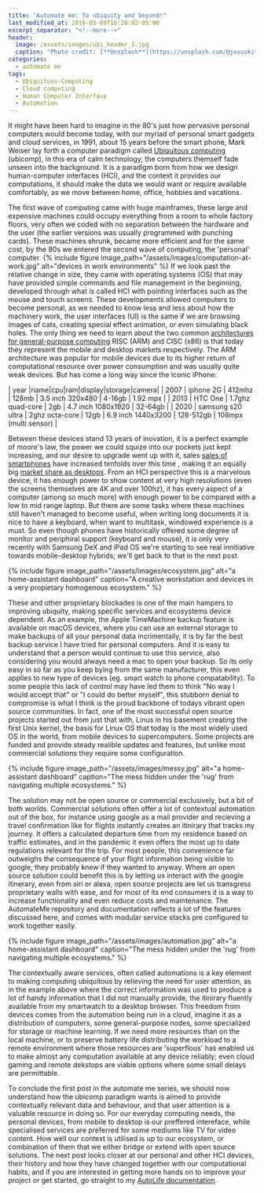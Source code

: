 ```yaml
---
title: "Automate me: To ubiquity and beyond!"
last_modified_at: 2016-03-09T16:20:02-05:00
excerpt_separator: "<!--more-->"
header:
  image: /assets/images/ubi_header_1.jpg
  caption: "Photo credit: [**Unsplash**](https://unsplash.com/@jesuskiteque)"
categories:
  - automate me
tags:
  - Ubiquitous-Computing
  - Cloud computing
  - Human Computer Interface
  - Automation
---
```

It might have been hard to imagine in the 80's just how pervasive personal computers would become today, with our myriad of personal smart gadgets and cloud services, in 1991, about 15 years before the smart phone, Mark Weiser lay forth a computer paradigm called [Ubiquitous computing](https://www.lri.fr/~mbl/Stanford/CS477/papers/Weiser-SciAm.pdf) (ubicomp), in this era of calm technology, the computers themself fade unseen into the background. It is a paradigm born from how we design human-computer interfaces (HCI), and the context it provides our computations, it should make the data we would want or require available comfortably, as we move between home, office, hobbies and vacations. 

<!--more-->

The first wave of computing came with huge mainframes, these large and expensive machines could occupy everything from a room to whole factory floors, very often we coded with no separation between the hardware and the user (the earlier versions was usually programmed with punching cards). These machines shrunk, became more efficient and for the same cost, by the 80s we entered the second wave of computing, the 'personal' computer. 
{% include figure image_path="/assets/images/computation-at-work.jpg" alt="devices in work environments" %}
If we look past the relative change in size, they came with operating systems (OS) that may have provided simple commands and file management in the beginning, developed through what is called HCI with pointing interfaces such as the mouse and touch screens. These developments allowed computers to become personal, as we needed to know less and less about how the machinery work, the user interfaces (UI) is the same if we are browsing images of cats, creating special effect animation, or even simulating black holes. The only thing we need to learn about the two common [architectures for general-purpose computing](https://cs.stanford.edu/people/eroberts/courses/soco/projects/risc/risccisc/) RISC (ARM) and CISC (x86) is that today they represent the mobile and desktop markets respectively. The ARM architecture was popular for mobile devices due to its higher return of computational resource over power consumption and was usually quite weak devices. But has come a long way since the iconic iPhone:

| year |name|cpu|ram|display|storage|camera|
| 2007 | iphone 2G | 412mhz | 128mb | 3.5 inch 320x480 | 4-16gb | 1.92 mpx |
| 2013 | HTC One | 1.7ghz quad-core | 2gb | 4.7 inch 1080x1920 | 32-64gb |
| 2020 | samsung  s20 ultra | 2ghz octa-core | 12gb | 6.9 inch 1440x3200 | 128-512gb | 108mpx (multi sensor) |

Between these devices stand 13 years of inovation, it is a perfect example of moore's law, the power we could squize into our pockets just kept increasing, and our desire to upgrade went up with it, sales [sales of smartphones](https://www.statista.com/statistics/263437/global-smartphone-sales-to-end-users-since-2007/) have increased tenfolds over this time , making it an equally big [market share as desktops](https://gs.statcounter.com/platform-market-share/desktop-mobile-tablet/worldwide/#monthly-200901-202010).
From an HCI perspective this is a marvelous device, it has enough power to show content at very high resolutions (even the screens themselves are 4K and over 100hz), it has every aspect of a computer (among so much more) with enough power to be compared with a low to mid range laptop. But there are some tasks where these machines still haven't managed to become useful, when writing long documents it is nice to have a keyboard, when want to multitask, windowed experience is a must. So even though phones have historically offered some degree of monitor and periphiral support (keyboard and mouse), it is only very recently with Samsung DeX and iPad OS we're starting to see real innitiative towards mobile-desktop hybrids; we'll get back to that in the next post.


{% include figure image_path="/assets/images/ecosystem.jpg" alt="a home-assistant dashboard" caption="A creative workstation and devices in a very propietary homogenous ecosystem." %}

These and other proprietary blockades is one of the main hampers to improving ubiquity, making specific services and ecosystems device dependent. As an example, the Apple TimeMachine backup feature is available on macOS devices, where you can use an external storage to make backups of all your personal data incrimentally, it is by far the best backup service I have tried for personal computers. And it is easy to understand that a person would continue to use this service, also considering you would always need a mac to open your backup.
So its only easy in so far as you keep bying from the same manufacturer, this even applies to new type of devices (eg. smart watch to phone compatability).
To some people this lack of control may have led them to think "No way I would accept that" or "I could do better myself", this stubborn denial to compromise is what I think is the proud backbone of todays vibrant open source communities. In fact, one of the most successful open source projects started out from just that with, Linus in his basement creating the first Unix kernel, the basis for Linux OS that today is the most widely used OS in the world, from mobile devices to supercomputers. Some projects are funded and provide steady realible updates and features, but unlike most commercial solutions they require some configuration.

{% include figure image_path="/assets/images/messy.jpg" alt="a home-assistant dashboard" caption="The mess hidden under the 'rug' from navigating multiple ecosystems." %}

The solution may not be open source or commercial exclusively, but a bit of both worlds. 
Commercial solutions often offer a lot of contextual automation out of the box, for instance using google as a mail provider and recieving a travel confirmation like for flights instantly creates an itinirary that tracks my journey. It offers a calculated departure time from my residence based on traffic estimates, and in the pandemic it even offers the most up to date regulations relevant for the trip. For most people, this convenience far outweighs the consequence of your flight information being visible to google; they probably knew if they wanted to anyway. Where an open source solution could benefit this is by letting us interact with the google itinerary, even from siri or alexa, open source projects are let us transgress proprietary walls with ease, and for most of its end consumers it is a way to increase functionality and even reduce costs and maintenance.
The AutomateMe repository and documentation reflects a lot of the features discussed here, and comes with modular service stacks pre configured to work together easily.

{% include figure image_path="/assets/images/automation.jpg" alt="a home-assistant dashboard" caption="The mess hidden under the 'rug' from navigating multiple ecosystems." %}

The contextually aware services, often called automations is a key element to making computing ubiquitous by relieving the need for user attention, as in the example above where the correct information was used to produce a lot of handy information that I did not manually provide, the itinirary fluently available from my smartwatch to a desktop browser. This freedom from devices comes from the automation being run in a cloud, imagine it as a distribution of computers, some general-purpose nodes, some specialized for storage or machine learning. If we need more resources than on the local machine, or to preserve battery life distributing the workload to a remote environment where those resources are 'superflous' has enabled us to make almost any computation available at any device reliably; even cloud gaming and remote dekstops are viable options where some small delays are permittable. 

To conclude the first post in the automate me series, we should now understand how the ubicomp paradigm wants is aimed to provide contextually relevant data and behaviour, and that user attention is a valuable resource in doing so. For our everyday computing needs, the personal devices, from mobile to desktop is our preffered intereface, while specialised services are preferred for some mediums like TV for video content. How well our context is utilised is up to our ecosystem, or combination of them that we either bridge or extend with open source solutions. The next post looks closer at our personal and other HCI devices, their history and how they have changed together with our computational habits, and if you are interested in getting more hands on to improve your project or get started, go straight to my [AutoLife documentation](https://ceiku.github.io/AutoLife/).
